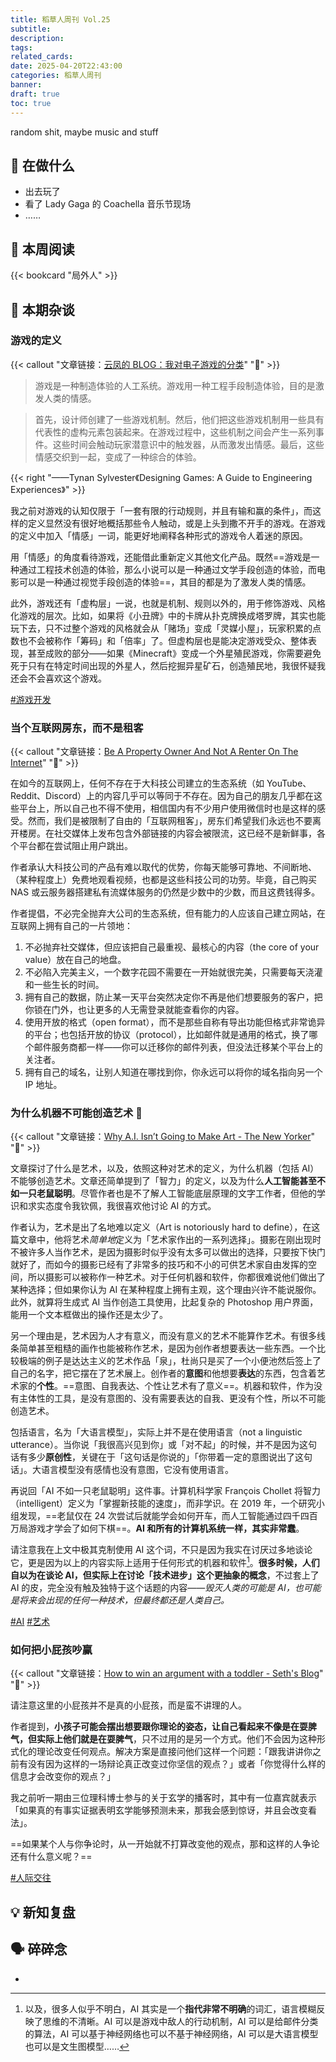 ```yaml
---
title: 稻草人周刊 Vol.25
subtitle: 
description: 
tags: 
related_cards: 
date: 2025-04-20T22:43:00
categories: 稻草人周刊
banner: 
draft: true
toc: true
---
```


random shit, maybe music and stuff

## 🙋 在做什么

- 出去玩了
- 看了 Lady Gaga 的 Coachella 音乐节现场
- ……

## 📖 本周阅读

{{< bookcard "局外人" >}}

## 💬 本期杂谈

### 游戏的定义

{{< callout "文章链接：[云凤的 BLOG：我对电子游戏的分类](https://blog.codingnow.com/2024/10/classification_of_games.html)" "📜" >}}

> 游戏是一种制造体验的人工系统。游戏用一种工程手段制造体验，目的是激发人类的情感。

> 首先，设计师创建了一些游戏机制。然后，他们把这些游戏机制用一些具有代表性的虚构元素包装起来。在游戏过程中，这些机制之间会产生一系列事件。这些时间会触动玩家潜意识中的触发器，从而激发出情感。最后，这些情感交织到一起，变成了一种综合的体验。

{{< right "——Tynan Sylvester《Designing Games: A Guide to Engineering Experiences》" >}}

我之前对游戏的认知仅限于「一套有限的行动规则，并且有输和赢的条件」，而这样的定义显然没有很好地概括那些令人触动，或是上头到撒不开手的游戏。在游戏的定义中加入「情感」一词，能更好地阐释各种形式的游戏令人着迷的原因。

用「情感」的角度看待游戏，还能借此重新定义其他文化产品。既然==游戏是一种通过工程技术创造的体验，那么小说可以是一种通过文学手段创造的体验，而电影可以是一种通过视觉手段创造的体验==，其目的都是为了激发人类的情感。

此外，游戏还有「虚构层」一说，也就是机制、规则以外的，用于修饰游戏、风格化游戏的层次。比如，如果将《小丑牌》中的卡牌从扑克牌换成塔罗牌，其实也能玩下去，只不过整个游戏的风格就会从「赌场」变成「灵媒小屋」，玩家积累的点数也不会被称作「筹码」和「倍率」了。但虚构层也是能决定游戏受众、整体表现，甚至成败的部分——如果《Minecraft》变成一个外星殖民游戏，你需要避免死于只有在特定时间出现的外星人，然后挖掘异星矿石，创造殖民地，我很怀疑我还会不会喜欢这个游戏。

[#游戏开发](/tags/游戏开发)

### 当个互联网房东，而不是租客

{{< callout "文章链接：[Be A Property Owner And Not A Renter On The Internet](https://den.dev/blog/be-a-property-owner-not-a-renter-on-the-internet/)" "📜" >}}

在如今的互联网上，任何不存在于大科技公司建立的生态系统（如 YouTube、Reddit、Discord）上的内容几乎可以等同于不存在。因为自己的朋友几乎都在这些平台上，所以自己也不得不使用，相信国内有不少用户使用微信时也是这样的感受。然而，我们是被限制了自由的「互联网租客」，房东们希望我们永远也不要离开楼房。在社交媒体上发布包含外部链接的内容会被限流，这已经不是新鲜事，各个平台都在尝试阻止用户跳出。

作者承认大科技公司的产品有难以取代的优势，你每天能够可靠地、不间断地、（某种程度上）免费地观看视频，也都是这些科技公司的功劳。毕竟，自己购买 NAS 或云服务器搭建私有流媒体服务的仍然是少数中的少数，而且这费钱得多。

作者提倡，不必完全抛弃大公司的生态系统，但有能力的人应该自己建立网站，在互联网上拥有自己的一片领地：

1. 不必抛弃社交媒体，但应该把自己最重视、最核心的内容（the core of your value）放在自己的地盘。
2. 不必陷入完美主义，一个数字花园不需要在一开始就很完美，只需要每天浇灌和一些生长的时间。
3. 拥有自己的数据，防止某一天平台突然决定你不再是他们想要服务的客户，把你锁在门外，也让更多的人无需登录就能查看你的内容。
4. 使用开放的格式（open format），而不是那些自称有导出功能但格式非常诡异的平台；也包括开放的协议（protocol），比如邮件就是通用的格式，换了哪个邮件服务商都一样——你可以迁移你的邮件列表，但没法迁移某个平台上的关注者。
5. 拥有自己的域名，让别人知道在哪找到你，你永远可以将你的域名指向另一个 IP 地址。

### 为什么机器不可能创造艺术 🌟

{{< callout "文章链接：[Why A.I. Isn’t Going to Make Art - The New Yorker](https://www.newyorker.com/culture/the-weekend-essay/why-ai-isnt-going-to-make-art)" "📜" >}}

文章探讨了什么是艺术，以及，依照这种对艺术的定义，为什么机器（包括 AI）不能够创造艺术。文章还简单提到了「智力」的定义，以及为什么**人工智能甚至不如一只老鼠聪明**。尽管作者也是不了解人工智能底层原理的文字工作者，但他的学识和求实态度令我钦佩，我很喜欢他讨论 AI 的方式。

作者认为，艺术是出了名地难以定义（Art is notoriously hard to define），在这篇文章中，他将艺术*简单地*定义为「艺术家作出的一系列选择」。摄影在刚出现时不被许多人当作艺术，是因为摄影时似乎没有太多可以做出的选择，只要按下快门就好了，而如今的摄影已经有了非常多的技巧和不小的可供艺术家自由发挥的空间，所以摄影可以被称作一种艺术。对于任何机器和软件，你都很难说他们做出了某种选择；但如果你认为 AI 在某种程度上拥有主观，这个理由兴许不能说服你。此外，就算将生成式 AI 当作创造工具使用，比起复杂的 Photoshop 用户界面，能用一个文本框做出的操作还是太少了。

另一个理由是，艺术因为人才有意义，而没有意义的艺术不能算作艺术。有很多线条简单甚至粗糙的画作也能被称作艺术，是因为创作者想要表达一些东西。一个比较极端的例子是达达主义的艺术作品「泉」，杜尚只是买了一个小便池然后签上了自己的名字，把它摆在了艺术展上。创作者的**意图**和他想要**表达**的东西，包含着艺术家的**个性**。==意图、自我表达、个性让艺术有了意义==。机器和软件，作为没有主体性的工具，是没有意图的、没有需要表达的自我、更没有个性，所以不可能创造艺术。

包括语言，名为「大语言模型」，实际上并不是在使用语言（not a linguistic utterance）。当你说「我很高兴见到你」或「对不起」的时候，并不是因为这句话有多少**原创性**，关键在于「这句话是你说的」「你带着一定的意图说出了这句话」。大语言模型没有感情也没有意图，它没有使用语言。

再说回「AI 不如一只老鼠聪明」这件事。计算机科学家 François Chollet 将智力（intelligent）定义为「掌握新技能的速度」，而非学识。在 2019 年，一个研究小组发现，==老鼠仅在 24 次尝试后就能学会如何开车，而人工智能通过四千四百万局游戏才学会了如何下棋==。**AI 和所有的计算机系统一样，其实非常蠢**。

请注意我在上文中极其克制使用 AI 这个词，不只是因为我实在讨厌过多地谈论它，更是因为以上的内容实际上适用于任何形式的机器和软件[^1]。**很多时候，人们自以为在谈论 AI，但实际上在讨论「技术进步」这个更抽象的概念**，不过套上了 AI 的皮，完全没有触及独特于这个话题的内容——*毁灭人类的可能是 AI，也可能是将来会出现的任何一种技术，但最终都还是人类自己。*

[#AI](/tags/AI/) [#艺术](/tags/艺术/)

### 如何把小屁孩吵赢

{{< callout "文章链接：[How to win an argument with a toddler - Seth's Blog](https://seths.blog/2025/04/how-to-win-an-argument-with-a-toddler/)" "📜" >}}

请注意这里的小屁孩并不是真的小屁孩，而是蛮不讲理的人。

作者提到，**小孩子可能会摆出想要跟你理论的姿态，让自己看起来不像是在耍脾气，但实际上他们就是在耍脾气**，只不过用的是另一个方式。他们不会因为这种形式化的理论改变任何观点。解决方案是直接问他们这样一个问题：「跟我讲讲你之前有没有因为这样的一场辩论真正改变过你坚信的观点？」或者「你觉得什么样的信息才会改变你的观点？」

我之前听一期由三位理科博士参与的关于玄学的播客时，其中有一位嘉宾就表示「如果真的有事实证据表明玄学能够预测未来，那我会感到惊讶，并且会改变看法」。

==如果某个人与你争论时，从一开始就不打算改变他的观点，那和这样的人争论还有什么意义呢？==

[#人际交往](/tags/人际交往/)

## 💡 新知复盘



## 🗣️ 碎碎念

- 

[^1]: 以及，很多人似乎不明白，AI 其实是一个**指代非常不明确**的词汇，语言模糊反映了思维的不清晰。AI 可以是游戏中敌人的行动机制，AI 可以是给邮件分类的算法，AI 可以基于神经网络也可以不基于神经网络，AI 可以是大语言模型也可以是文生图模型……